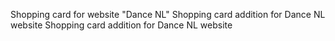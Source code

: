 Shopping card for website "Dance NL"
Shopping card addition for Dance NL website
Shopping card addition for Dance NL website
